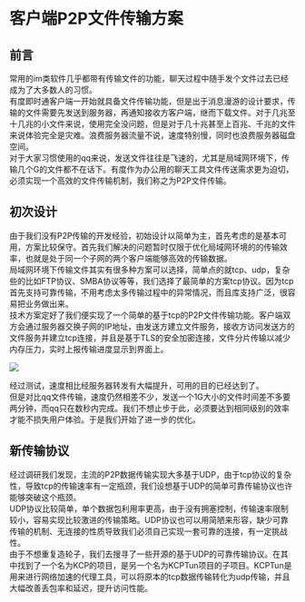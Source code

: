 # 客户端P2P文件传输方案

## 前言

常用的im类软件几乎都带有传输文件的功能，聊天过程中随手发个文件过去已经成为了大多数人的习惯。  
有度即时通客户端一开始就具备文件传输功能，但是出于消息漫游的设计要求，传输的文件需要先发送到服务器，再通知接收方客户端，继而下载文件。对于几兆至十几兆的小文件来说，使用完全没问题，但是对于几十兆甚至上百兆、千兆的文件来说体验完全是灾难。浪费服务器流量不说，速度特别慢，同时也浪费服务器磁盘空间。  
对于大家习惯使用的qq来说，发送文件往往是飞速的，尤其是局域网环境下，传输几个G的文件都不在话下。有度作为办公用的聊天工具文件传送需求更为迫切，必须实现一个高效的文件传输机制，我们称之为P2P文件传输。

## 初次设计

由于我们没有P2P传输的开发经验，初始设计以简单为主，首先考虑的是基本可用，方案比较保守。首先我们解决的问题暂时仅限于优化局域网环境的的传输效率，也就是处于同一个子网的两个客户端能够高效的传输数据。  
局域网环境下传输文件其实有很多种方案可以选择，简单点的就tcp、udp，复杂些的比如FTP协议、SMBA协议等等，我们选择了最简单的方案tcp协议。因为tcp首先支持可靠传输，不用考虑太多传输过程中的异常情况，而且库支持广泛，很容易把业务做出来。  
技术方案定好了我们便实现了一个简单的基于tcp的P2P文件传输功能。客户端双方会通过服务器交换子网的IP地址，由发送方建立文件服务，接收方访问发送方的文件服务并建立tcp连接，并且是基于TLS的安全加密连接，文件分片传输以减少内存压力，实时上报传输进度显示到界面上。  

![](http://TODO)

经过测试，速度相比经服务器转发有大幅提升，可用的目的已经达到了。  
但是对比qq文件传输，速度仍然相差不少，发送一个1G大小的文件时间差不多要两分钟，而qq只在数秒内完成。我们不想止步于此，必须要达到相同级别的效率才能不损失用户体验。于是我们开始了进一步的优化。  

## 新传输协议

经过调研我们发现，主流的P2P数据传输实现大多基于UDP，由于tcp协议的复杂性，导致tcp的传输速率有一定瓶颈，我们设想基于UDP的简单可靠传输协议也许能够突破这个瓶颈。  
UDP协议比较简单，单个数据包利用率更高，由于没有拥塞控制，传输速率限制较小，容易实现比较激进的传输策略。UDP协议也可以用简陋来形容，缺少可靠传输的机制、无连接的性质导致我们必须自己实现一套可靠的连接，有一定挑战性。  
由于不想重复造轮子，我们去搜寻了一些开源的基于UDP的可靠传输协议。在其中找到了一个名为KCP的项目，是另一个名为KCPTun项目的子项目。KCPTun是用来进行网络加速的代理工具，可以将原本的tcp数据传输转化为udp传输，并且大幅改善丢包率和延迟，提升访问性能。
